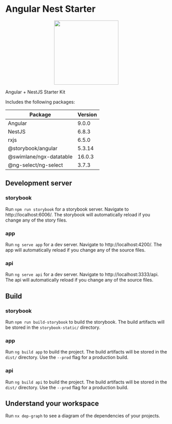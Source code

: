 # Angular Nest Starter

<p align="center">
  <img src="https://raw.githubusercontent.com/d3v0ps/angular-nest-starter/master/apps/app/src/assets/shield.png" width="200">
</p>

Angular + NestJS Starter Kit

Includes the following packages:

| Package                 | Version |
|-------------------------|---------|
| Angular                 | 9.0.0   |
| NestJS                  | 6.8.3   |
| rxjs                    | 6.5.0   |
| @storybook/angular      | 5.3.14  |
| @swimlane/ngx-datatable | 16.0.3  |
| @ng-select/ng-select    | 3.7.3   |

## Development server

### storybook
Run `npm run storybook` for a storybook server. Navigate to http://localhost:6006/. The storybook will automatically reload if you change any of the story files.

### app
Run `ng serve app` for a dev server. Navigate to http://localhost:4200/. The app will automatically reload if you change any of the source files.

### api
Run `ng serve api` for a dev server. Navigate to http://localhost:3333/api. The api will automatically reload if you change any of the source files.

## Build

### storybook
Run `npm run build-storybook` to build the storybook. The build artifacts will be stored in the `storybook-static/` directory.

### app
Run `ng build app` to build the project. The build artifacts will be stored in the `dist/` directory. Use the `--prod` flag for a production build.

### api
Run `ng build api` to build the project. The build artifacts will be stored in the `dist/` directory. Use the `--prod` flag for a production build.

## Understand your workspace

Run `nx dep-graph` to see a diagram of the dependencies of your projects.
